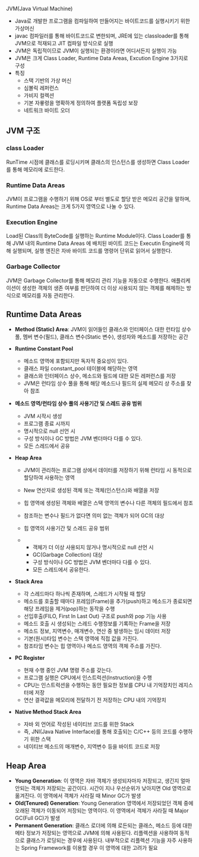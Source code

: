 JVM(Java Virtual Machine)

- Java로 개발한 프로그램을 컴파일하여 만들어지는 바이트코드를 실행시키기 위한 가상머신
- javac 컴파일러를 통해 바이트코드로 변한되며, JRE에 있는 classloader를 통해 JVM으로 적재되고 JIT 컴파일 방식으로 실행
- JVM은 독립적이므로 JVM이 실행되는 환경이라면 어디서든지 실행이 가능
- JVM은 크게 Class Loader, Runtime Data Areas, Excution Engine 3가지로 구성
- 특징
  - 스택 기반의 가상 머신
  - 심볼릭 레퍼런스
  - 가비지 컬렉션
  - 기본 자룧령을 명확하게 정의하여 플랫폼 독립성 보장
  - 네트워크 바이트 오더

## JVM 구조

### class Loader

RunTime 시점에 클래스를 로딩시키며 클래스의 인스턴스를 생성하면 Class Loader를 통해 메모리에 로드한다.

### Runtime Data Areas

JVM이 프로그램을 수행하기 위해 OS로 부터 별도로 할당 받은 메모리 공간을 말하며, Runtime Data Areas는 크게 5가지 영역으로 나눌 수 있다.

### Execution Engine

Load된 Class의 ByteCode를 실행하는 Runtime Module이다. Class Loader를 통해 JVM 내의 Runtime Data Areas 에 배치된 바이트 코드는 Executin Engine에 의해 실행되며, 실행 엔진은 자바 바이트 코드를 명령어 단위로 읽어서 실행한다.

### Garbage Collector

JVM은 Garbage Collector를 통해 메모리 관리 기능을 자동으로 수행한다. 애플리케이션이 생성한 객체의 생존 여부를 판단하여 더 이상 사용되지 않는 객체를 해제하는 방식으로 메모리를 자동 관리한다.

## Runtime Data Areas

- **Method (Static) Area**: JVM이 읽어들인 클래스와 인터페이스 대한 런타임 상수 풀, 멤버 변수(필드), 클래스 변수(Static 변수), 생성자와 메소드를 저장하는 공간
- **Runtime Constant Pool**
  - 메소드 영역에 포함되지만 독자적 중요성이 있다.
  - 클래스 파일 constant_pool 테이블에 해당하는 영역
  - 클래스와 인터페이스 상수, 메소드와 필드에 대한 모든 레퍼런스를 저장
  - JVM은 런타임 상수 풀을 통해 해당 메소드나 필드의 실제 메모리 상 주소를 찾아 참조
- **메소드 영역/런타임 상수 풀의 사용기간 및 스레드 공유 범위**

  - JVM 시작시 생성
  - 프로그램 종료 시까지
  - 명시적으로 null 선언 시
  - 구성 방식이나 GC 방법은 JVM 벤더마다 다를 수 있다.
  - 모든 스레드에서 공유
- **Heap Area**

  - JVM이 관리하는 프로그램 상에서 데이터를 저장하기 위해 런타임 시 동적으로 할당하여 사용하는 영역

  - New 연산자로 생성된 객체 또는 객체(인스턴스)와 배열을 저장

  - 힙 영역에 생성된 객체와 배열은 스택 영역의 변수나 다른 객체의 필드에서 참조

  - 참조하는 변수나 필드가 없다면 의미 없는 객체가 되어 GC의 대상

  - 힙 영역의 사용기간 및 스레드 공유 범위

  - - 객체가 더 이상 사용되지 않거나 명시적으로 null 선언 시
    - GC(Garbage Collection) 대상
    - 구성 방식이나 GC 방법은 JVM 벤더마다 다를 수 있다.
    - 모든 스레드에서 공유한다.
- **Stack Area**
  - 각 스레드마다 하나씩 존재하며, 스레드가 시작될 때 할당
  - 메소드를 호출할 때마다 프레임(Frame)을 추가(push)하고 메소드가 종료되면 해당 프레임을 제거(pop)하는 동작을 수행
  - 선입후출(FILO, First In Last Out) 구조로 push와 pop 기능 사용
  - 메소드 호출 시 생성되는 스레드 수행정보를 기록하는 Frame을 저장
  - 메소드 정보, 지역변수, 매개변수, 연산 중 발생하는 임시 데이터 저장
  - 기본(원시)타입 변수는 스택 영역에 직접 값을 가진다.
  - 참조타임 변수는 힙 영역이나 메소드 영역의 객체 주소를 가진다.
- **PC Register**
  - 현재 수행 중인 JVM 명령 주소를 갖는다.
  - 프로그램 실행은 CPU에서 인스트럭션(Instruction)을 수행
  - CPU는 인스트럭션을 수행하는 동안 필요한 정보를 CPU 내 기억장치인 레지스터에 저장
  - 연산 결곽값을 메모리에 전달하기 전 저장하는 CPU 내의 기억장치
- **Native Method Stack Area**
  - 자바 외 언어로 작성된 네이티브 코드를 위한 Stack
  - 즉, JNI(Java Native Interface)를 통해 호출되는 C/C++ 등의 코드를 수행하기 위한 스택
  - 네이티브 메소드의 매개변수, 지역변수 등을 바이트 코드로 저장

## Heap Area

- **Young Generation**: 이 영역은 자바 객체가 생성되자마자 저장되고, 생긴지 얼마 안되는 객체가 저장되는 공간이다. 시간이 지나 우선순위가 낮아지면 Old 영역으로 옮겨진다. 이 영역에서 객체가 사라질 때 Minor GC가 발생
- **Old(Tenured) Generation**: Young Generation 영역에서 저장되었던 객체 중에 오래된 객체가 이동되어 저장되는 영역이다. 이 영역에서 객체가 사라질 때 Major GC(Full GC)가 발생
- **Permanent Generation**: 클래스 로더에 의해 로든되는 클래스, 메소드 등에 대한 메타 정보가 저장되는 영역으로 JVM에 의해 사용된다. 리플렉션을 사용하여 동적으로 클래스가 로딩되는 경우에 사용된다. 내부적으로 리플렉션 기능을 자주 사용하는 Spring Framework를 이용할 경우 이 영역에 대한 고려가 필요